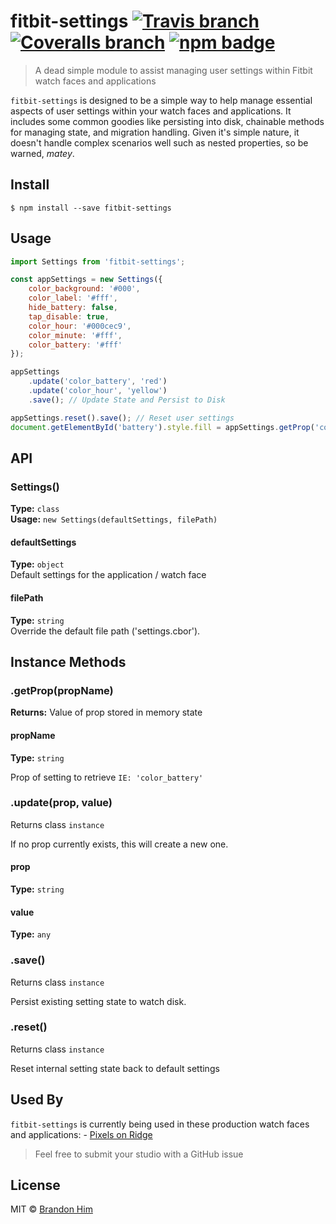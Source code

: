 # fitbit-settings [![Travis branch](https://img.shields.io/travis/brh55/fitbit-settings/master.svg?style=flat-square)](https://travis-ci.org/brh55/fitbit-settings) [![Coveralls branch](https://img.shields.io/coveralls/brh55/fitbit-settings/master.svg?style=flat-square)](https://coveralls.io/github/brh55/fitbit-settings) [![npm badge](https://img.shields.io/npm/dt/fitbit-settings.svg?style=flat-square)](https://www.npmjs.com/package/fitbit-settings)

> A dead simple module to assist managing user settings within Fitbit watch faces and applications

`fitbit-settings` is designed to be a simple way to help manage essential aspects of user settings within your watch faces and applications. It includes some common goodies like persisting into disk, chainable methods for managing state, and migration handling. Given it's simple nature, it doesn't handle complex scenarios well such as nested properties, so be warned, *matey*.

## Install

```
$ npm install --save fitbit-settings
```

## Usage

```js
import Settings from 'fitbit-settings';

const appSettings = new Settings({
    color_background: '#000',
    color_label: '#fff',
    hide_battery: false,
    tap_disable: true,
    color_hour: '#000cec9',
    color_minute: '#fff',
    color_battery: '#fff'
});

appSettings
    .update('color_battery', 'red')
    .update('color_hour', 'yellow')
    .save(); // Update State and Persist to Disk

appSettings.reset().save(); // Reset user settings
document.getElementById('battery').style.fill = appSettings.getProp('color_battery');
```

## API

### Settings()
**Type:** `class`<br>
**Usage:** `new Settings(defaultSettings, filePath)`

#### defaultSettings
**Type:** `object`<br>
Default settings for the application / watch face

#### filePath
**Type:** `string`<br>
Override the default file path ('settings.cbor').

## Instance Methods
### .getProp(propName)
**Returns:** Value of prop stored in memory state

#### propName
**Type:** `string`<br>

Prop of setting to retrieve `IE: 'color_battery'`

### .update(prop, value)
Returns class `instance`

If no prop currently exists, this will create a new one.

#### prop
**Type:** `string`<br>

#### value
**Type:** `any`<br>

### .save()
Returns class `instance`

Persist existing setting state to watch disk.

### .reset()
Returns class `instance`

Reset internal setting state back to default settings

## Used By
`fitbit-settings` is currently being used in these production watch faces and applications:
    - [Pixels on Ridge](https://pixelsonridge.com)

> Feel free to submit your studio with a GitHub issue

## License

MIT © [Brandon Him](https://github.com/brh55/fitbit-settings)